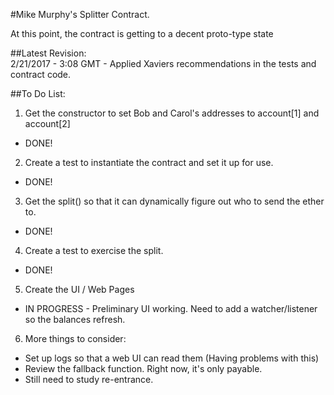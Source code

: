 #Mike Murphy's Splitter Contract.

At this point, the contract is getting to a decent proto-type state

##Latest Revision:  
2/21/2017 - 3:08 GMT - Applied Xaviers recommendations in the tests and contract code.


##To Do List:

1. Get the constructor to set Bob and Carol's addresses to account[1] and account[2] 
  * DONE!
2. Create a test to instantiate the contract and set it up for use.
  * DONE!
3. Get the split() so that it can dynamically figure out who to send the ether to.
  * DONE!
4. Create a test to exercise the split. 
  * DONE!  
5. Create the UI / Web Pages
  * IN PROGRESS - Preliminary UI working.  Need to add a watcher/listener so the balances refresh.
6. More things to consider:
  * Set up logs so that a web UI can read them (Having problems with this)
  * Review the fallback function.  Right now, it's only payable.
  * Still need to study re-entrance.

